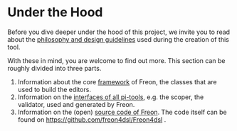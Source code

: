 # Under the Hood

Before you dive deeper under the hood of this project, we invite you to read about the
[philosophy and design guidelines](/Intro/Our_Philosophy) used during the creation of this tool.

With these in mind, you are welcome to find out more. This section can be roughly divided into three parts.

1. Information about the core [framework](/Under_the_Hood/The_Editor_Framework) of Freon, the classes that
   are used to build the editors.
2. Information on the [interfaces of all pi-tools](/Under_the_Hood/The_FreTool_Interfaces), e.g. the scoper, the validator,
   used and generated by Freon.
3. Information on the (open) [source code of Freon](/Under_the_Hood/Source_Code_Documentation). The code itself can
   be found on <a href="https://github.com/freon4dsl/Freon4dsl" target="_blank">https://github.com/freon4dsl/Freon4dsl </a>.
